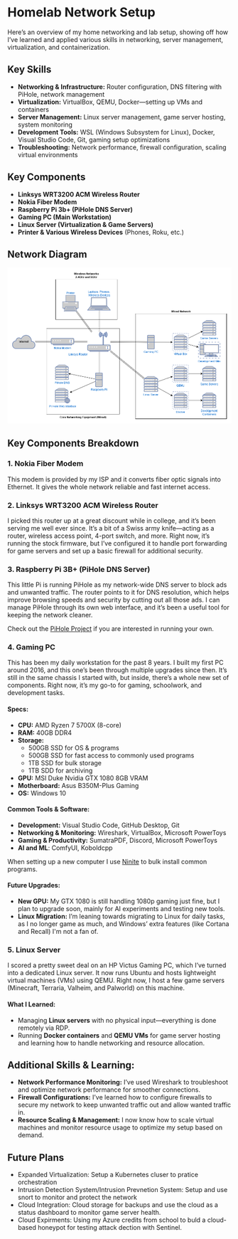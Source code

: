 # Homelab Network Setup

Here’s an overview of my home networking and lab setup, showing off how I’ve learned and applied various skills in networking, server management, virtualization, and containerization.

## **Key Skills**

- **Networking & Infrastructure:** Router configuration, DNS filtering with PiHole, network management
- **Virtualization:** VirtualBox, QEMU, Docker—setting up VMs and containers
- **Server Management:** Linux server management, game server hosting, system monitoring
- **Development Tools:** WSL (Windows Subsystem for Linux), Docker, Visual Studio Code, Git, gaming setup optimizations
- **Troubleshooting:** Network performance, firewall configuration, scaling virtual environments

## Key Components

- **Linksys WRT3200 ACM Wireless Router**
- **Nokia Fiber Modem**
- **Raspberry Pi 3b+ (PiHole DNS Server)**
- **Gaming PC (Main Workstation)**
- **Linux Server (Virtualization & Game Servers)**
- **Printer & Various Wireless Devices** (Phones, Roku, etc.)

## Network Diagram

![Physical Network Topology Diagram](./documents/HomeNetworkTopologyPhysical.png)

## Key Components Breakdown

### 1. **Nokia Fiber Modem**

This modem is provided by my ISP and it converts fiber optic signals into Ethernet. It gives the whole network reliable and fast internet access.

### 2. **Linksys WRT3200 ACM Wireless Router**

I picked this router up at a great discount while in college, and it’s been serving me well ever since. It’s a bit of a Swiss army knife—acting as a router, wireless access point, 4-port switch, and more. Right now, it’s running the stock firmware, but I’ve configured it to handle port forwarding for game servers and set up a basic firewall for additional security.

### 3. **Raspberry Pi 3B+ (PiHole DNS Server)**

This little Pi is running PiHole as my network-wide DNS server to block ads and unwanted traffic. The router points to it for DNS resolution, which helps improve browsing speeds and security by cutting out all those ads. I can manage PiHole through its own web interface, and it’s been a useful tool for keeping the network cleaner.

Check out the [PiHole Project](https://docs.pi-hole.net/) if you are interested in running your own.

### 4. **Gaming PC**

This has been my daily workstation for the past 8 years. I built my first PC around 2016, and this one’s been through multiple upgrades since then. It’s still in the same chassis I started with, but inside, there’s a whole new set of components. Right now, it’s my go-to for gaming, schoolwork, and development tasks.

#### Specs:

- **CPU:** AMD Ryzen 7 5700X (8-core)
- **RAM:** 40GB DDR4
- **Storage:**
  - 500GB SSD for OS & programs
  - 500GB SSD for fast access to commonly used programs
  - 1TB SSD for bulk storage
  - 1TB SDD for archiving
- **GPU:** MSI Duke Nvidia GTX 1080 8GB VRAM
- **Motherboard:** Asus B350M-Plus Gaming
- **OS:** Windows 10

#### Common Tools & Software:

- **Development:** Visual Studio Code, GitHub Desktop, Git
- **Networking & Monitoring:** Wireshark, VirtualBox, Microsoft PowerToys
- **Gaming & Productivity:** SumatraPDF, Discord, Microsoft PowerToys
- **AI and ML**: ComfyUI, Koboldcpp

When setting up a new computer I use [Ninite](www.ninite.com) to bulk install common programs.

#### Future Upgrades:

- **New GPU:** My GTX 1080 is still handling 1080p gaming just fine, but I plan to upgrade soon, mainly for AI experiments and testing new tools.
- **Linux Migration:** I’m leaning towards migrating to Linux for daily tasks, as I no longer game as much, and Windows’ extra features (like Cortana and Recall) I'm not a fan of.

### 5. **Linux Server**

I scored a pretty sweet deal on an HP Victus Gaming PC, which I’ve turned into a dedicated Linux server. It now runs Ubuntu and hosts lightweight virtual machines (VMs) using QEMU. Right now, I host a few game servers (Minecraft, Terraria, Valheim, and Palworld) on this machine.

#### What I Learned:

- Managing **Linux servers** with no physical input—everything is done remotely via RDP.
- Running **Docker containers** and **QEMU VMs** for game server hosting and learning how to handle networking and resource allocation.

## Additional Skills & Learning:

- **Network Performance Monitoring:** I’ve used Wireshark to troubleshoot and optimize network performance for smoother connections.
- **Firewall Configurations:** I’ve learned how to configure firewalls to secure my network to keep unwanted traffic out and allow wanted traffic in.
- **Resource Scaling & Management:** I now know how to scale virtual machines and monitor resource usage to optimize my setup based on demand.

## Future Plans

- Expanded Virtualization: Setup a Kubernetes cluser to pratice orchestration
- Intrusion Detection System/Intrusion Prevnetion System: Setup and use snort to monitor and protect the network
- Cloud Integration: Cloud storage for backups and use the cloud as a status dashboard to monitor game server health.
- Cloud Expirments: Using my Azure credits from school to buld a cloud-based honeypot for testing attack dection with Sentinel.

